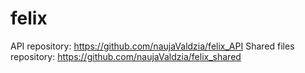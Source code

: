 # felix

API repository: https://github.com/naujaValdzia/felix_API
Shared files repository: https://github.com/naujaValdzia/felix_shared